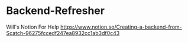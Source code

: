 # Backend-Refresher

Will's Notion For Help
https://www.notion.so/Creating-a-backend-from-Scatch-96275fccedf247ea8932cc1ab3df0c43
